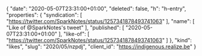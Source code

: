 {
  "date": "2020-05-07T23:31:00+01:00",
  "deleted": false,
  "h": "h-entry",
  "properties": {
    "syndication": [
      "https://twitter.com/SparkNotes/status/1257341878493741063"
    ],
    "name": [
      "Like of @SparkNotes's tweet"
    ],
    "published": [
      "2020-05-07T23:31:00+01:00"
    ],
    "like-of": [
      "https://twitter.com/SparkNotes/status/1257341878493741063"
    ]
  },
  "kind": "likes",
  "slug": "2020/05/nzpdj",
  "client_id": "https://indigenous.realize.be"
}
